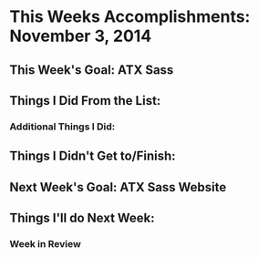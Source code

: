 # This Weeks Accomplishments: November 3, 2014

## This Week's Goal: ATX Sass

## Things I Did From the List:

### Additional Things I Did:

## Things I Didn't Get to/Finish:

## Next Week's Goal: ATX Sass Website

## Things I'll do Next Week:

### Week in Review
